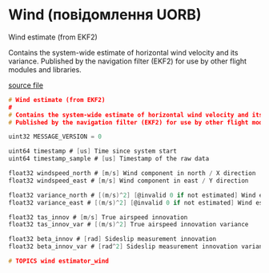 # Wind (повідомлення UORB)

Wind estimate (from EKF2)

Contains the system-wide estimate of horizontal wind velocity and its variance.
Published by the navigation filter (EKF2) for use by other flight modules and libraries.

[source file](https://github.com/PX4/PX4-Autopilot/blob/main/msg/versioned/Wind.msg)

```c
# Wind estimate (from EKF2)
#
# Contains the system-wide estimate of horizontal wind velocity and its variance.
# Published by the navigation filter (EKF2) for use by other flight modules and libraries.

uint32 MESSAGE_VERSION = 0

uint64 timestamp # [us] Time since system start
uint64 timestamp_sample # [us] Timestamp of the raw data

float32 windspeed_north # [m/s] Wind component in north / X direction
float32 windspeed_east # [m/s] Wind component in east / Y direction

float32 variance_north # [(m/s)^2] [@invalid 0 if not estimated] Wind estimate error variance in north / X direction
float32 variance_east # [(m/s)^2] [@invalid 0 if not estimated] Wind estimate error variance in east / Y direction

float32 tas_innov # [m/s] True airspeed innovation
float32 tas_innov_var # [(m/s)^2] True airspeed innovation variance

float32 beta_innov # [rad] Sideslip measurement innovation
float32 beta_innov_var # [rad^2] Sideslip measurement innovation variance

# TOPICS wind estimator_wind

```
